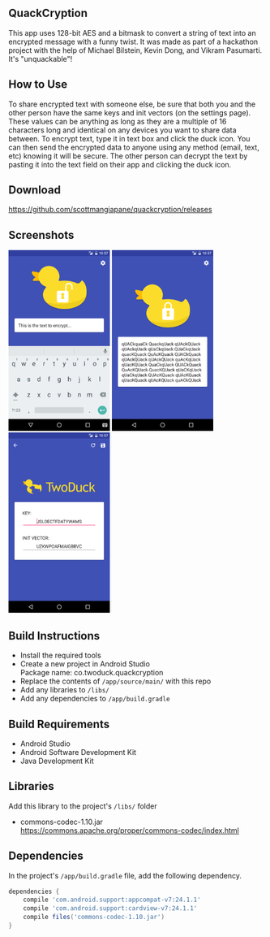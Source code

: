 ## QuackCryption

This app uses 128-bit AES and a bitmask to convert a string of text into an encrypted message with a funny twist. It was made as part of a hackathon project with the help of Michael Bilstein, Kevin Dong, and Vikram Pasumarti. It's "unquackable"!

## How to Use

To share encrypted text with someone else, be sure that both you and the other person have the same keys and init vectors (on the settings page). These values can be anything as long as they are a multiple of 16 characters long and identical on any devices you want to share data between. To encrypt text, type it in text box and click the duck icon. You can then send the encrypted data to anyone using any method (email, text, etc) knowing it will be secure. The other person can decrypt the text by pasting it into the text field on their app and clicking the duck icon.

## Download

https://github.com/scottmangiapane/quackcryption/releases

## Screenshots

<img src="screenshots/1.png" width="200">
<img src="screenshots/2.png" width="200">
<img src="screenshots/3.png" width="200">

## Build Instructions

* Install the required tools
* Create a new project in Android Studio  
  Package name: co.twoduck.quackcryption
* Replace the contents of `/app/source/main/` with this repo
* Add any libraries to `/libs/`
* Add any dependencies to `/app/build.gradle`

## Build Requirements

* Android Studio
* Android Software Development Kit
* Java Development Kit

## Libraries

Add this library to the project's `/libs/` folder
* commons-codec-1.10.jar  
  https://commons.apache.org/proper/commons-codec/index.html

## Dependencies

In the project's `/app/build.gradle` file, add the following dependency.
```groovy
dependencies {
    compile 'com.android.support:appcompat-v7:24.1.1'
    compile 'com.android.support:cardview-v7:24.1.1'
    compile files('commons-codec-1.10.jar')
}
```
